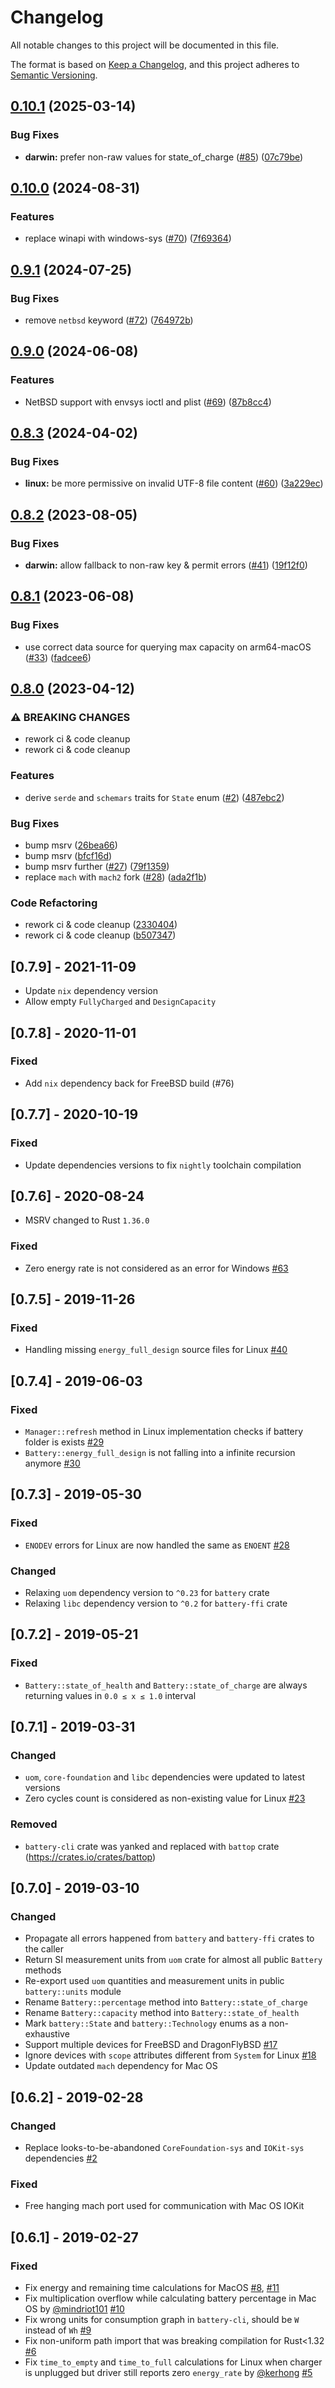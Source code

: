 # Changelog

All notable changes to this project will be documented in this file.

The format is based on [Keep a Changelog](https://keepachangelog.com/en/1.0.0/),
and this project adheres to [Semantic Versioning](https://semver.org/spec/v2.0.0.html).

## [0.10.1](https://github.com/starship/rust-battery/compare/v0.10.0...v0.10.1) (2025-03-14)


### Bug Fixes

* **darwin:** prefer non-raw values for state_of_charge ([#85](https://github.com/starship/rust-battery/issues/85)) ([07c79be](https://github.com/starship/rust-battery/commit/07c79beb2a1731d545ab078bfe90219a8a883984))

## [0.10.0](https://github.com/starship/rust-battery/compare/v0.9.1...v0.10.0) (2024-08-31)


### Features

* replace winapi with windows-sys ([#70](https://github.com/starship/rust-battery/issues/70)) ([7f69364](https://github.com/starship/rust-battery/commit/7f69364803b855d7abc6272c4b02b6499099c60e))

## [0.9.1](https://github.com/starship/rust-battery/compare/v0.9.0...v0.9.1) (2024-07-25)


### Bug Fixes

* remove `netbsd` keyword ([#72](https://github.com/starship/rust-battery/issues/72)) ([764972b](https://github.com/starship/rust-battery/commit/764972bd0c5145f8eb472acb06a9af1f8e626a85))

## [0.9.0](https://github.com/starship/rust-battery/compare/v0.8.3...v0.9.0) (2024-06-08)


### Features

* NetBSD support with envsys ioctl and plist ([#69](https://github.com/starship/rust-battery/issues/69)) ([87b8cc4](https://github.com/starship/rust-battery/commit/87b8cc45ec2b25922069f1dbb6bb7b27cb655e35))

## [0.8.3](https://github.com/starship/rust-battery/compare/v0.8.2...v0.8.3) (2024-04-02)


### Bug Fixes

* **linux:** be more permissive on invalid UTF-8 file content ([#60](https://github.com/starship/rust-battery/issues/60)) ([3a229ec](https://github.com/starship/rust-battery/commit/3a229ec4a240ffaed99706c315a29e3ece691e5b))

## [0.8.2](https://github.com/starship/rust-battery/compare/v0.8.1...v0.8.2) (2023-08-05)


### Bug Fixes

* **darwin:** allow fallback to non-raw key & permit errors ([#41](https://github.com/starship/rust-battery/issues/41)) ([19f12f0](https://github.com/starship/rust-battery/commit/19f12f04c1194515131b6edd7a1f155e3c954573))

## [0.8.1](https://github.com/starship/rust-battery/compare/v0.8.0...v0.8.1) (2023-06-08)


### Bug Fixes

* use correct data source for querying max capacity on arm64-macOS ([#33](https://github.com/starship/rust-battery/issues/33)) ([fadcee6](https://github.com/starship/rust-battery/commit/fadcee6c5e052ba58e92ea0290e1d582b2609e4f))

## [0.8.0](https://github.com/starship/rust-battery/compare/v0.7.9...v0.8.0) (2023-04-12)


### ⚠ BREAKING CHANGES

* rework ci & code cleanup
* rework ci & code cleanup

### Features

* derive `serde` and `schemars` traits for `State` enum ([#2](https://github.com/starship/rust-battery/issues/2)) ([487ebc2](https://github.com/starship/rust-battery/commit/487ebc2f7fbd30c346c13f82a1f721fa0256d43a))


### Bug Fixes

* bump msrv ([26bea66](https://github.com/starship/rust-battery/commit/26bea66aea58ccfd8df6005a54c403bf89554b6d))
* bump msrv ([bfcf16d](https://github.com/starship/rust-battery/commit/bfcf16db3297b05565b853e2dc19cdfd03c32986))
* bump msrv further ([#27](https://github.com/starship/rust-battery/issues/27)) ([79f1359](https://github.com/starship/rust-battery/commit/79f1359b3d4ca2f3247f04b6f72a0ca2a6db5811))
* replace `mach` with `mach2` fork ([#28](https://github.com/starship/rust-battery/issues/28)) ([ada2f1b](https://github.com/starship/rust-battery/commit/ada2f1b2ab0fd8c8c6bea7ff47e623d5fa0c94ea))


### Code Refactoring

* rework ci & code cleanup ([2330404](https://github.com/starship/rust-battery/commit/2330404d7b0f57be47f733905c735f96e866e401))
* rework ci & code cleanup ([b507347](https://github.com/starship/rust-battery/commit/b507347036b237405e292c23f7ce50dfb4ab8e58))

## [0.7.9] - 2021-11-09

- Update `nix` dependency version
- Allow empty `FullyCharged` and `DesignCapacity`

## [0.7.8] - 2020-11-01

### Fixed

- Add `nix` dependency back for FreeBSD build (#76)

## [0.7.7] - 2020-10-19

### Fixed

- Update dependencies versions to fix `nightly` toolchain compilation

## [0.7.6] - 2020-08-24

- MSRV changed to Rust `1.36.0`

### Fixed

- Zero energy rate is not considered as an error for Windows [#63](https://github.com/svartalf/rust-battery/issues/63)

## [0.7.5] - 2019-11-26
### Fixed

- Handling missing `energy_full_design` source files for Linux [#40](https://github.com/svartalf/rust-battery/issues/40)

## [0.7.4] - 2019-06-03
### Fixed
- `Manager::refresh` method in Linux implementation checks if battery folder is exists [#29](https://github.com/svartalf/rust-battery/issues/29)
- `Battery::energy_full_design` is not falling into a infinite recursion anymore [#30](https://github.com/svartalf/rust-battery/issues/30)

## [0.7.3] - 2019-05-30
### Fixed
- `ENODEV` errors for Linux are now handled the same as `ENOENT` [#28](https://github.com/svartalf/rust-battery/issues/28)

### Changed
- Relaxing `uom` dependency version to `^0.23` for `battery` crate
- Relaxing `libc` dependency version to `^0.2` for `battery-ffi` crate

## [0.7.2] - 2019-05-21
### Fixed
- `Battery::state_of_health` and `Battery::state_of_charge` are always returning values in `0.0 ≤ x ≤ 1.0` interval

## [0.7.1] - 2019-03-31
### Changed
- `uom`, `core-foundation` and `libc` dependencies were updated to latest versions
- Zero cycles count is considered as non-existing value for Linux [#23](https://github.com/svartalf/rust-battery/issues/23)
### Removed
- `battery-cli` crate was yanked and replaced with `battop` crate (https://crates.io/crates/battop)

## [0.7.0] - 2019-03-10
### Changed
- Propagate all errors happened from `battery` and `battery-ffi` crates to the caller
- Return SI measurement units from `uom` crate for almost all public `Battery` methods
- Re-export used `uom` quantities and measurement units in public `battery::units` module
- Rename `Battery::percentage` method into `Battery::state_of_charge`
- Rename `Battery::capacity` method into `Battery::state_of_health`
- Mark `battery::State` and `battery::Technology` enums as a non-exhaustive
- Support multiple devices for FreeBSD and DragonFlyBSD [#17](https://github.com/svartalf/rust-battery/issues/17)
- Ignore devices with `scope` attributes different from `System` for Linux [#18](https://github.com/svartalf/rust-battery/issues/18)
- Update outdated `mach` dependency for Mac OS

## [0.6.2] - 2019-02-28
### Changed
- Replace looks-to-be-abandoned `CoreFoundation-sys` and `IOKit-sys` dependencies [#2](https://github.com/svartalf/rust-battery/issues/2)
### Fixed
- Free hanging mach port used for communication with Mac OS IOKit

## [0.6.1] - 2019-02-27
### Fixed
- Fix energy and remaining time calculations for MacOS [#8](https://github.com/svartalf/rust-battery/issues/8), [#11](https://github.com/svartalf/rust-battery/pull/11)
- Fix multiplication overflow while calculating battery percentage in Mac OS by [@mindriot101](https://github.com/mindriot101) [#10](https://github.com/svartalf/rust-battery/pull/10)
- Fix wrong units for consumption graph in `battery-cli`, should be `W` instead of `Wh` [#9](https://github.com/svartalf/rust-battery/issues/9)
- Fix non-uniform path import that was breaking compilation for Rust<1.32 [#6](https://github.com/svartalf/rust-battery/issues/6)
- Fix `time_to_empty` and `time_to_full` calculations for Linux when charger is unplugged but driver still reports zero `energy_rate` by [@kerhong](https://github.com/kerhong) [#5](https://github.com/svartalf/rust-battery/pull/5)
